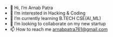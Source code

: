 - 👋 Hi, I’m Arnab Patra 
- 👀 I’m interested in Hacking & Coding
- 🌱 I’m currently learning B.TECH CSE(AI_ML)
- 💞️ I’m looking to collaborate on my new startup
- 📫 How to reach me arnabpatra761@gmail.com 

<!---
arnabpatra761/Arnab Patra is a ✨ special ✨ repository because its `README.md` (this file) appears on your GitHub profile.
You can click the Preview link to take a look at your changes.
--->
